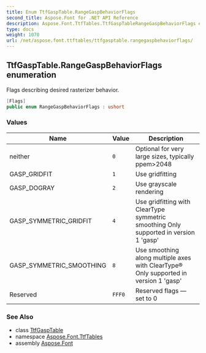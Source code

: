 ```yaml
---
title: Enum TtfGaspTable.RangeGaspBehaviorFlags
second_title: Aspose.Font for .NET API Reference
description: Aspose.Font.TtfTables.TtfGaspTableRangeGaspBehaviorFlags enum. Flags describing desired rasterizer behavior
type: docs
weight: 1070
url: /net/aspose.font.ttftables/ttfgasptable.rangegaspbehaviorflags/
---
```

## TtfGaspTable.RangeGaspBehaviorFlags enumeration

Flags describing desired rasterizer behavior.

```csharp
[Flags]
public enum RangeGaspBehaviorFlags : ushort
```

### Values

| Name | Value | Description |
| --- | --- | --- |
| neither | `0` | Optional for very large sizes, typically ppem&gt;2048 |
| GASP_GRIDFIT | `1` | Use gridfitting |
| GASP_DOGRAY | `2` | Use grayscale rendering |
| GASP_SYMMETRIC_GRIDFIT | `4` | Use gridfitting with ClearType symmetric smoothing Only supported in version 1 'gasp' |
| GASP_SYMMETRIC_SMOOTHING | `8` | Use smoothing along multiple axes with ClearType® Only supported in version 1 'gasp' |
| Reserved | `FFF0` | Reserved flags — set to 0 |

### See Also

* class [TtfGaspTable](../ttfgasptable/)
* namespace [Aspose.Font.TtfTables](../../aspose.font.ttftables/)
* assembly [Aspose.Font](../../)


